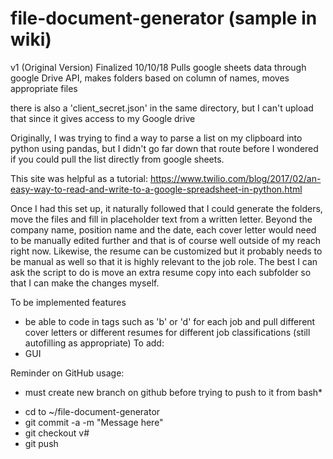 # file-document-generator (sample in wiki)

v1 (Original Version) Finalized 10/10/18
Pulls  google sheets data through google Drive API, makes folders based on column of names, moves appropriate files

there is also a 'client_secret.json' in the same directory, but I can't upload that since it gives access to my Google drive

Originally, I was trying to find a way to parse a list on my clipboard into python using pandas, but I didn't go far down that route before I wondered if you could pull the list directly from google sheets. 

This site was helpful as a tutorial: 
https://www.twilio.com/blog/2017/02/an-easy-way-to-read-and-write-to-a-google-spreadsheet-in-python.html

Once I had this set up, it naturally followed that I could generate the folders, move the files and fill in placeholder text from a written letter. Beyond the company name, position name and the date, each cover letter would need to be manually edited further and that is of course well outside of my reach right now. Likewise, the resume can be customized but it probably needs to be manual as well so that it is highly relevant to the job role. The best I can ask the script to do is move an extra resume copy into each subfolder so that I can make the changes myself. 

To be implemented features
- be able to code in tags such as 'b' or 'd' for each job and pull different cover letters 
or different resumes for different job classifications (still autofilling as appropriate)
To add:
- GUI

Reminder on GitHub usage:
* must create new branch on github before trying to push to it from bash*
- cd to ~/file-document-generator
- git commit -a -m "Message here"
- git checkout v#
- git push 